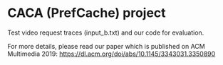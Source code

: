 # CACA (PrefCache) project

Test video request traces (input_b.txt) and our code for evaluation. 

For more details, please read our paper which is published on ACM Multimedia 2019:
https://dl.acm.org/doi/abs/10.1145/3343031.3350890
